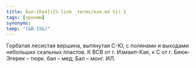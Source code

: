 ```yaml
---
title: Бал-[Кая]({% link _terms/кая.md %}) I
tags: [ороним]
synonyms:
temp: "[&В-15&]"
---
```


Горбатая лесистая вершина, вытянутая С-Ю, с полянами и выходами небольших
скальных пластов. К ВСВ от г. Измаил-Кая, к С от г. Биюк-Эгерек – тюрк. бал –
мед; Бал – монг. ИЛ.

